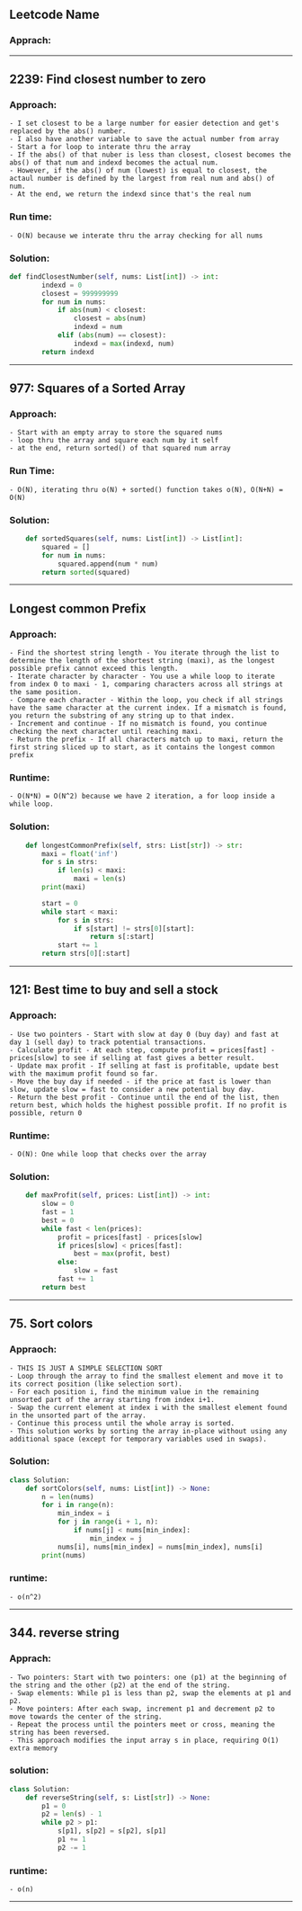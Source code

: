 ## Leetcode Name
### Apprach:


------------------
## 2239: Find closest number to zero
### Approach: 
    - I set closest to be a large number for easier detection and get's replaced by the abs() number. 
    - I also have another variable to save the actual number from array
    - Start a for loop to interate thru the array
    - If the abs() of that nuber is less than closest, closest becomes the abs() of that num and indexd becomes the actual num. 
    - However, if the abs() of num (lowest) is equal to closest, the actaul number is defined by the largest from real num and abs() of num.
    - At the end, we return the indexd since that's the real num

### Run time:
    - O(N) because we interate thru the array checking for all nums

### Solution:
```py
def findClosestNumber(self, nums: List[int]) -> int:
        indexd = 0
        closest = 999999999
        for num in nums:
            if abs(num) < closest:
                closest = abs(num)
                indexd = num
            elif (abs(num) == closest):
                indexd = max(indexd, num)
        return indexd
```
------------------
## 977: Squares of a Sorted Array
### Approach:
    - Start with an empty array to store the squared nums
    - loop thru the array and square each num by it self
    - at the end, return sorted() of that squared num array

### Run Time:
    - O(N), iterating thru o(N) + sorted() function takes o(N), O(N+N) = O(N)
### Solution:
```py
    def sortedSquares(self, nums: List[int]) -> List[int]:
        squared = []
        for num in nums:
            squared.append(num * num)
        return sorted(squared)
```

------------------
## Longest common Prefix
### Approach: 
    - Find the shortest string length - You iterate through the list to determine the length of the shortest string (maxi), as the longest possible prefix cannot exceed this length.
    - Iterate character by character - You use a while loop to iterate from index 0 to maxi - 1, comparing characters across all strings at the same position.
    - Compare each character - Within the loop, you check if all strings have the same character at the current index. If a mismatch is found, you return the substring of any string up to that index.
    - Increment and continue - If no mismatch is found, you continue checking the next character until reaching maxi.
    - Return the prefix - If all characters match up to maxi, return the first string sliced up to start, as it contains the longest common prefix

### Runtime:
    - O(N*N) = O(N^2) because we have 2 iteration, a for loop inside a while loop. 

### Solution:
```py
    def longestCommonPrefix(self, strs: List[str]) -> str:
        maxi = float('inf')
        for s in strs:
            if len(s) < maxi:
                maxi = len(s)
        print(maxi)

        start = 0
        while start < maxi:
            for s in strs:  
                if s[start] != strs[0][start]:
                    return s[:start]
            start += 1
        return strs[0][:start]
```
------------------
## 121: Best time to buy and sell a stock
### Approach:
	- Use two pointers - Start with slow at day 0 (buy day) and fast at day 1 (sell day) to track potential transactions.
	- Calculate profit - At each step, compute profit = prices[fast] - prices[slow] to see if selling at fast gives a better result.
	- Update max profit - If selling at fast is profitable, update best with the maximum profit found so far.
	- Move the buy day if needed - if the price at fast is lower than slow, update slow = fast to consider a new potential buy day.
	- Return the best profit - Continue until the end of the list, then return best, which holds the highest possible profit. If no profit is possible, return 0
### Runtime:
    - O(N): One while loop that checks over the array

### Solution:
```py
    def maxProfit(self, prices: List[int]) -> int:
        slow = 0
        fast = 1
        best = 0
        while fast < len(prices):
            profit = prices[fast] - prices[slow]
            if prices[slow] < prices[fast]:
                best = max(profit, best)
            else:
                slow = fast
            fast += 1
        return best
```
------------------
## 75. Sort colors
### Appraoch:
    - THIS IS JUST A SIMPLE SELECTION SORT
    - Loop through the array to find the smallest element and move it to its correct position (like selection sort).
	- For each position i, find the minimum value in the remaining unsorted part of the array starting from index i+1.
	- Swap the current element at index i with the smallest element found in the unsorted part of the array.
	- Continue this process until the whole array is sorted.
	- This solution works by sorting the array in-place without using any additional space (except for temporary variables used in swaps).


### Solution:
```py
class Solution:
    def sortColors(self, nums: List[int]) -> None:
        n = len(nums)
        for i in range(n):
            min_index = i
            for j in range(i + 1, n):
                if nums[j] < nums[min_index]:
                    min_index = j
            nums[i], nums[min_index] = nums[min_index], nums[i]
        print(nums)
```

### runtime:
    - o(n^2)

------------------
## 344. reverse string
### Apprach:
	- Two pointers: Start with two pointers: one (p1) at the beginning of the string and the other (p2) at the end of the string.
	- Swap elements: While p1 is less than p2, swap the elements at p1 and p2.
	- Move pointers: After each swap, increment p1 and decrement p2 to move towards the center of the string.
	- Repeat the process until the pointers meet or cross, meaning the string has been reversed.
	- This approach modifies the input array s in place, requiring O(1) extra memory

### solution:
```py
class Solution:
    def reverseString(self, s: List[str]) -> None:
        p1 = 0
        p2 = len(s) - 1
        while p2 > p1:
            s[p1], s[p2] = s[p2], s[p1]
            p1 += 1
            p2 -= 1
```

### runtime:
    - o(n)
    
------------------